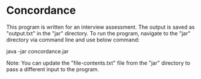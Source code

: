 # Concordance

This program is written for an interview assessment. The output is saved as "output.txt" in the "jar" directory. To run the program, navigate to the "jar" directory via command line and use below command:

java -jar concordance.jar


Note: You can update the "file-contents.txt" file from the "jar" directory to pass a different input to the program.
